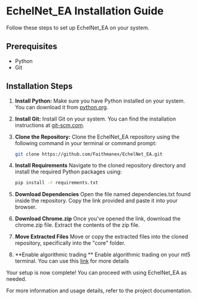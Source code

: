 # EchelNet_EA Installation Guide

Follow these steps to set up EchelNet_EA on your system.

## Prerequisites

- Python
- Git

## Installation Steps

1. **Install Python:**
    Make sure you have Python installed on your system. You can download it from [python.org](https://www.python.org/downloads/).   

2. **Install Git:**
   Install Git on your system. You can find the installation instructions at [git-scm.com](https://git-scm.com/book/en/v2/Getting-Started-Installing-Git).

3. **Clone the Repository:**
   Clone the EchelNet_EA repository using the following command in your terminal or command prompt:
   ```bash
   git clone https://github.com/Faithmanex/EchelNet_EA.git

4. **Install Requirements**
    Navigate to the cloned repository directory and install the required Python packages using:

    ```bash
    pip install -r requirements.txt

5. **Download Dependencies**
    Open the file named dependencies.txt found inside the repository. Copy the link provided and paste it into your browser.

6. **Download Chrome.zip**
    Once you've opened the link, download the chrome.zip file. Extract the contents of the zip file.

7. **Move Extracted Files**
    Move or copy the extracted files into the cloned repository, specifically into the "core" folder.

8. **Enable algorithmic trading **
    Enable algorithmic trading on your mt5 terminal. You can use this [link](https://help.markettraders.com/s/article/mt5-enable-ea#:~:text=Step%201%20Open%20your%20MT5%20Platform%20and%20log,imports%22%20to%20put%20a%20check%20mark%20on%20it) for more details

Your setup is now complete! You can proceed with using EchelNet_EA as needed.

For more information and usage details, refer to the project documentation.